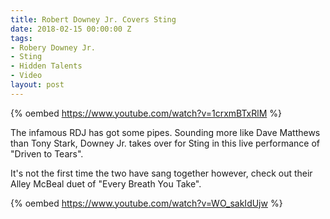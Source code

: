 ```yaml
---
title: Robert Downey Jr. Covers Sting
date: 2018-02-15 00:00:00 Z
tags:
- Robery Downey Jr.
- Sting
- Hidden Talents
- Video
layout: post
---
```


{% oembed https://www.youtube.com/watch?v=1crxmBTxRlM %}

The infamous RDJ has got some pipes. Sounding more like Dave Matthews than Tony Stark, Downey Jr. takes over for Sting in this live performance of "Driven to Tears". 
<!-- more -->

It's not the first time the two have sang together however, check out their Alley McBeal duet of "Every Breath You Take".

{% oembed https://www.youtube.com/watch?v=WO_sakIdUjw %}